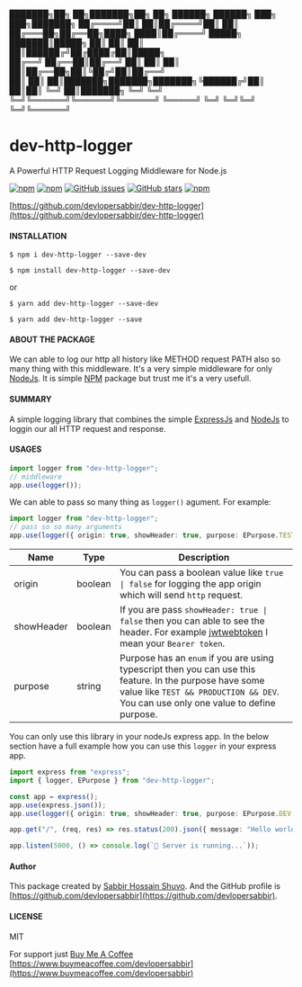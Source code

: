 ███████╗██╗  ██╗███████╗██╗     ██╗      ██████╗ ██████╗ ███╗   ███╗███████╗
  ██╔════╝██║  ██║██╔════╝██║     ██║     ██╔═══██╗██╔══██╗████╗ ████║██╔════╝
  █████╗  ███████║█████╗  ██║     ██║     ██║   ██║██████╔╝██╔████╔██║█████╗  
  ██╔══╝  ██╔══██║██╔══╝  ██║     ██║     ██║   ██║██╔══██╗██║╚██╔╝██║██╔══╝  
  ██║     ██║  ██║███████╗███████╗███████╗╚██████╔╝██║  ██║██║ ╚═╝ ██║███████╗
  ╚═╝     ╚═╝  ╚═╝╚══════╝╚══════╝╚══════╝ ╚═════╝ ╚═╝  ╚═╝╚═╝     ╚═╝╚══════╝

# dev-http-logger
A Powerful HTTP Request Logging Middleware for Node.js

  [![npm](https://img.shields.io/npm/v/dev-http-logger?style=flat-square&logo=npm)](https://www.npmjs.com/package/dev-http-logger)
  [![npm](https://img.shields.io/npm/l/dev-http-logger?style=flat-square&logo=npm)](https://github.com/devlopersabbir/dev-http-logger/blob/main/LICENSE)
  [![GitHub issues](https://img.shields.io/github/issues/devlopersabbir/dev-http-logger?style=flat-square&logo=github)](https://github.com/devlopersabbir/dev-http-logger/issues)
  [![GitHub stars](https://img.shields.io/github/stars/devlopersabbir/dev-http-logger?style=flat-square&logo=github)](https://github.com/devlopersabbir/dev-http-logger/stargazers)
  [![npm](https://img.shields.io/npm/dt/dev-http-logger?style=flat-square&logo=npm)](https://www.npmjs.com/package/dev-http-logger)

[https://github.com/devlopersabbir/dev-http-logger](https://github.com/devlopersabbir/dev-http-logger)

#### INSTALLATION

```console
$ npm i dev-http-logger --save-dev
```

```console
$ npm install dev-http-logger --save-dev
```

or

```console
$ yarn add dev-http-logger --save-dev
```

```console
$ yarn add dev-http-logger --save
```

#### ABOUT THE PACKAGE

We can able to log our http all history like METHOD request PATH also so many thing with this middleware. It's a very simple middleware for only [NodeJs](https://nodejs.org/en). It is simple [NPM](https://www.npmjs.com/) package but trust me it's a very usefull.

#### SUMMARY

A simple logging library that combines the simple [ExpressJs](https://expressjs.com/) and [NodeJs](https//nodejs.org/en) to loggin our all HTTP request and response.

#### USAGES

```ts
import logger from "dev-http-logger";
// middleware
app.use(logger());
```

We can able to pass so many thing as `logger()` agument.
For example:

```ts
import logger from "dev-http-logger";
// pass so so many arguments
app.use(logger({ origin: true, showHeader: true, purpose: EPurpose.TEST }));
```
| Name       	| Type    	| Description                                                                                                                                                                                     	|
|------------	|---------	|-------------------------------------------------------------------------------------------------------------------------------------------------------------------------------------------------	|
| origin     	| boolean 	| You can pass a boolean value like `true \| false` for logging the app origin which will send `http` request.                                                                                    	|
| showHeader 	| boolean 	| If you are pass `showHeader: true \| false` then you can able to see the header. For example [jwtwebtoken](https://jwt.io/) I mean your `Bearer token`.                                         	|
| purpose    	| string  	| Purpose has an `enum` if you are using typescript then you can use this feature. In the purpose have some value like `TEST && PRODUCTION && DEV`. You can use only one value to define purpose. 	|

You can only use this library in your nodeJs express app.
In the below section have a full example how you can use this `logger` in your express app.

```ts
import express from "express";
import { logger, EPurpose } from "dev-http-logger";

const app = express();
app.use(express.json());
app.use(logger({ origin: true, showHeader: true, purpose: EPurpose.DEV }));

app.get("/", (req, res) => res.status(200).json({ message: "Hello world" }));

app.listen(5000, () => console.log(`🚀 Server is running...`));
```

#### Author

This package created by [Sabbir Hossain Shuvo](https://www.showwcase.com/devlopersabbir). And the GitHub profile is [https://github.com/devlopersabbir](https://github.com/devlopersabbir).

#### LICENSE

MIT

For support just [Buy Me A Coffee](https://www.buymeacoffee.com/devlopersabbir)
[https://www.buymeacoffee.com/devlopersabbir](https://www.buymeacoffee.com/devlopersabbir)
